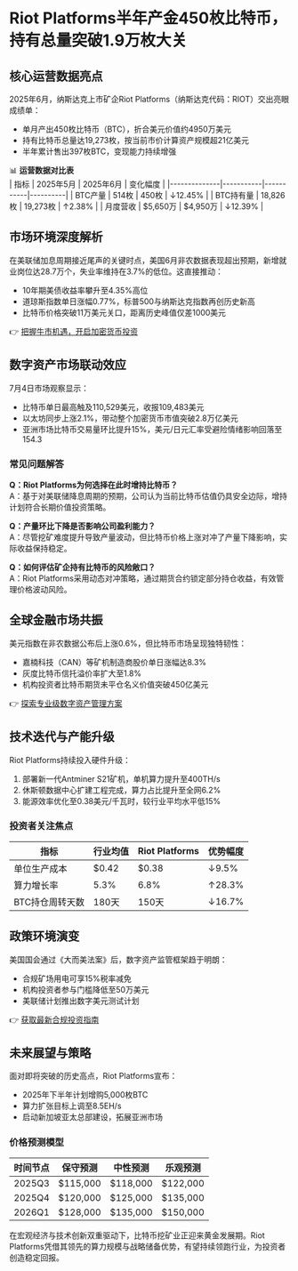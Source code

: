 # Riot Platforms半年产金450枚比特币，持有总量突破1.9万枚大关

## 核心运营数据亮点
2025年6月，纳斯达克上市矿企Riot Platforms（纳斯达克代码：RIOT）交出亮眼成绩单：
- 单月产出450枚比特币（BTC），折合美元价值约4950万美元
- 持有比特币总量达19,273枚，按当前市价计算资产规模超21亿美元
- 半年累计售出397枚BTC，变现能力持续增强

📊 **运营数据对比表**  
| 指标         | 2025年5月 | 2025年6月 | 变化幅度 |
|--------------|-----------|-----------|----------|
| BTC产量      | 514枚     | 450枚     | ↓12.45%  |
| BTC持有量    | 18,826枚  | 19,273枚  | ↑2.38%   |
| 月度营收     | $5,650万  | $4,950万  | ↓12.39%  |

## 市场环境深度解析
在美联储加息周期接近尾声的关键时点，美国6月非农数据表现超出预期，新增就业岗位达28.7万个，失业率维持在3.7%的低位。这直接推动：
- 10年期美债收益率攀升至4.35%高位
- 道琼斯指数单日涨幅0.77%，标普500与纳斯达克指数再创历史新高
- 比特币价格突破11万美元关口，距离历史峰值仅差1000美元

👉 [把握牛市机遇，开启加密货币投资](https://bit.ly/okx_welcome)

## 数字资产市场联动效应
7月4日市场观察显示：
- 比特币单日最高触及110,529美元，收报109,483美元
- 以太坊同步上涨2.1%，带动整个加密货币市值突破2.8万亿美元
- 亚洲市场比特币交易量环比提升15%，美元/日元汇率受避险情绪影响回落至154.3

### 常见问题解答
**Q：Riot Platforms为何选择在此时增持比特币？**  
A：基于对美联储降息周期的预期，公司认为当前比特币估值仍具安全边际，增持计划符合长期价值投资策略。

**Q：产量环比下降是否影响公司盈利能力？**  
A：尽管挖矿难度提升导致产量波动，但比特币价格上涨对冲了产量下降影响，实际收益保持稳定。

**Q：如何评估矿企持有比特币的风险敞口？**  
A：Riot Platforms采用动态对冲策略，通过期货合约锁定部分持仓收益，有效管理价格波动风险。

## 全球金融市场共振
美元指数在非农数据公布后上涨0.6%，但比特币市场呈现独特韧性：
- 嘉楠科技（CAN）等矿机制造商股价单日涨幅达8.3%
- 灰度比特币信托溢价率扩大至1.8%
- 机构投资者比特币期货未平仓名义价值突破450亿美元

👉 [探索专业级数字资产管理方案](https://bit.ly/okx_welcome)

## 技术迭代与产能升级
Riot Platforms持续投入硬件升级：
1. 部署新一代Antminer S21矿机，单机算力提升至400TH/s
2. 休斯顿数据中心扩建工程完成，算力占比提升至全网6.2%
3. 能源效率优化至0.38美元/千瓦时，较行业平均水平低15%

### 投资者关注焦点
| 指标            | 行业均值 | Riot Platforms | 优势幅度 |
|-----------------|----------|----------------|----------|
| 单位生产成本    | $0.42    | $0.38          | ↓9.5%    |
| 算力增长率      | 5.3%     | 6.8%           | ↑28.3%   |
| BTC持仓周转天数 | 180天    | 150天          | ↓16.7%   |

## 政策环境演变
美国国会通过《大而美法案》后，数字资产监管框架趋于明朗：
- 合规矿场用电可享15%税率减免
- 机构投资者参与门槛降低至50万美元
- 美联储计划推出数字美元测试计划

👉 [获取最新合规投资指南](https://bit.ly/okx_welcome)

## 未来展望与策略
面对即将突破的历史高点，Riot Platforms宣布：
- 2025年下半年计划增购5,000枚BTC
- 算力扩张目标上调至8.5EH/s
- 启动新加坡亚太总部建设，拓展亚洲市场

### 价格预测模型
| 时间节点   | 保守预测 | 中性预测 | 乐观预测 |
|------------|----------|----------|----------|
| 2025Q3     | $115,000 | $118,000 | $122,000 |
| 2025Q4     | $120,000 | $125,000 | $135,000 |
| 2026Q1     | $128,000 | $135,000 | $150,000 |

在宏观经济与技术创新双重驱动下，比特币挖矿业正迎来黄金发展期。Riot Platforms凭借其领先的算力规模与战略储备优势，有望持续领跑行业，为投资者创造稳定回报。